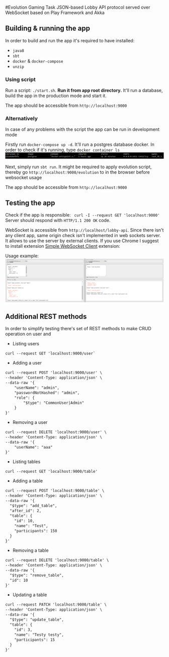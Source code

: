 #Evolution Gaming Task
JSON-based Lobby API protocol served over WebSocket 
based on Play Framework and Akka
## Building & running the app
In order to build and run the app it's required to have installed:
* `java8`
* `sbt`
* `docker` & `docker-compose`
* `unzip`

### Using script
Run a script: `./start.sh`. **Run it from app root directory.** It'll run a database, build the app in the production mode and start it.

The app should be accessible from `http://localhost:9000`

### Alternatively 
In case of any problems with the script the app can be run in development mode

Firstly run `docker-compose up -d`. It'll run a postgres database docker. 
In order to check if it's running, type `docker container ls`
![Running docker container](screenshots/docker-running.png)

Next, simply run `sbt run`. 
It might be required to apply evolution script, thereby go `http://localhost:9000/evolution` 
to in the browser before websocket usage

The app should be accessible from `http://localhost:9000`
## Testing the app
Check if the app is responsible: ` curl -I --request GET 'localhost:9000'`
Server should respond with `HTTP/1.1 200 OK` code.
                                
WebSocket is accessible from `http://localhost/lobby-api`. 
Since there isn't any client app, same origin check isn't implemented in web sockets server. 
It allows to use the server by external clients. 
If you use Chrome I suggest to install extension [Simple WebSocket Client](https://chrome.google.com/webstore/detail/simple-websocket-client/pfdhoblngboilpfeibdedpjgfnlcodoo) extension:

Usage example:
![Websockets client](screenshots/websocket-client.PNG)

## Additional REST methods
In order to simplify testing there's set of REST methods to make CRUD operation on user and 
* Listing users
```
curl --request GET 'localhost:9000/user`
```
* Adding a user
```$xslt
curl --request POST 'localhost:9000/user' \
--header 'Content-Type: application/json' \
--data-raw '{
	"userName": "admin",
	"passwordNotHashed": "admin",
	"role": {
		"$type": "CommonUser|Admin"
	}
}'
```
* Removing a user
```
curl --request DELETE 'localhost:9000/user' \
--header 'Content-Type: application/json' \
--data-raw '{
	"userName": "aaa"
}'
```

* Listing tables
```
curl --request GET 'localhost:9000/table'
```
* Adding a table
```
curl --request POST 'localhost:9000/table' \
--header 'Content-Type: application/json' \
--data-raw '{
  "$type": "add_table",
  "after_id": 2,
  "table": {
    "id": 10,
    "name": "Test",
    "participants": 150
  }
}'
```
* Removing a table
```
curl --request DELETE 'localhost:9000/table' \
--header 'Content-Type: application/json' \
--data-raw '{
  "$type": "remove_table",
  "id": 10
}'
```
* Updating a table
```
curl --request PATCH 'localhost:9000/table' \
--header 'Content-Type: application/json' \
--data-raw '{
  "$type": "update_table",
  "table": {
    "id": 3,
    "name": "Testy testy",
    "participants": 15
  }
}'
```



